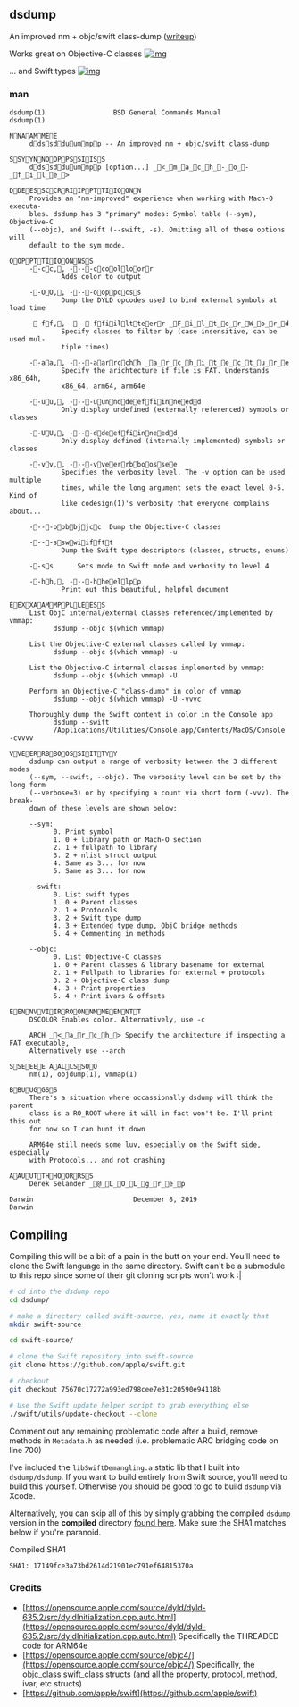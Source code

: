 ## dsdump 
An improved nm + objc/swift class-dump ([writeup](https://derekselander.github.io/dsdump/))

Works great on Objective-C classes
[![img](media/vmmap.png)](https://store.raywenderlich.com/products/advanced-apple-debugging-and-reverse-engineering)

... and Swift types
[![img](media/swift.png)](https://store.raywenderlich.com/products/advanced-apple-debugging-and-reverse-engineering)

### man

<!--man_start--->
```
dsdump(1)                 BSD General Commands Manual                dsdump(1)

NNAAMMEE
     ddssdduummpp -- An improved nm + objc/swift class-dump

SSYYNNOOPPSSIISS
     ddssdduummpp [option...] _<_m_a_c_h_-_o_-_f_i_l_e_>

DDEESSCCRRIIPPTTIIOONN
     Provides an "nm-improved" experience when working with Mach-O executa-
     bles. dsdump has 3 "primary" modes: Symbol table (--sym), Objective-C
     (--objc), and Swift (--swift, -s). Omitting all of these options will
     default to the sym mode.

OOPPTTIIOONNSS
     --cc,, ----ccoolloorr
             Adds color to output

     --OO,, ----ooppccss
             Dump the DYLD opcodes used to bind external symbols at load time

     --ff,, ----ffiilltteerr _F_i_l_t_e_r_W_o_r_d
             Specify classes to filter by (case insensitive, can be used mul-
             tiple times)

     --aa,, ----aarrcchh _a_r_c_h_i_t_e_c_t_u_r_e
             Specify the arichtecture if file is FAT. Understands x86_64h,
             x86_64, arm64, arm64e

     --uu,, ----uunnddeeffiinneedd
             Only display undefined (externally referenced) symbols or classes

     --UU,, ----ddeeffiinneedd
             Only display defined (internally implemented) symbols or classes

     --vv,, ----vveerrbboossee
             Specifies the verbosity level. The -v option can be used multiple
             times, while the long argument sets the exact level 0-5. Kind of
             like codesign(1)'s verbosity that everyone complains about...

     ----oobbjjcc  Dump the Objective-C classes

     ----sswwiifftt
             Dump the Swift type descriptors (classes, structs, enums)

     --ss      Sets mode to Swift mode and verbosity to level 4

     --hh,, ----hheellpp
             Print out this beautiful, helpful document

EEXXAAMMPPLLEESS
     List ObjC internal/external classes referenced/implemented by vmmap:
           dsdump --objc $(which vmmap)

     List the Objective-C external classes called by vmmap:
           dsdump --objc $(which vmmap) -u

     List the Objective-C internal classes implemented by vmmap:
           dsdump --objc $(which vmmap) -U

     Perform an Objective-C "class-dump" in color of vmmap
           dsdump --objc $(which vmmap) -U -vvvc

     Thoroughly dump the Swift content in color in the Console app
           dsdump --swift
           /Applications/Utilities/Console.app/Contents/MacOS/Console -cvvvv

VVEERRBBOOSSIITTYY
     dsdump can output a range of verbosity between the 3 different modes
     (--sym, --swift, --objc). The verbosity level can be set by the long form
     (--verbose=3) or by specifying a count via short form (-vvv). The break-
     down of these levels are shown below:

     --sym:
           0. Print symbol
           1. 0 + library path or Mach-O section
           2. 1 + fullpath to library
           3. 2 + nlist struct output
           4. Same as 3... for now
           5. Same as 3... for now

     --swift:
           0. List swift types
           1. 0 + Parent classes
           2. 1 + Protocols
           3. 2 + Swift type dump
           4. 3 + Extended type dump, ObjC bridge methods
           5. 4 + Commenting in methods

     --objc:
           0. List Objective-C classes
           1. 0 + Parent classes & library basename for external
           2. 1 + Fullpath to libraries for external + protocols
           3. 2 + Objective-C class dump
           4. 3 + Print properties
           5. 4 + Print ivars & offsets

EENNVVIIRROONNMMEENNTT
     DSCOLOR Enables color. Alternatively, use -c

     ARCH _<_a_r_c_h_> Specify the architecture if inspecting a FAT executable,
     Alternatively use --arch

SSEEEE AALLSSOO
     nm(1), objdump(1), vmmap(1)

BBUUGGSS
     There's a situation where occassionally dsdump will think the parent
     class is a RO_ROOT where it will in fact won't be. I'll print this out
     for now so I can hunt it down

     ARM64e still needs some luv, especially on the Swift side, especially
     with Protocols... and not crashing

AAUUTTHHOORRSS
     Derek Selander _@_L_O_L_g_r_e_p

Darwin                         December 8, 2019                         Darwin
```
<!--man_stop--->

## Compiling

Compiling this will be a bit of a pain in the butt on your end. You'll need to clone the Swift language in the same directory. Swift can't be a submodule to this repo since some of their git cloning scripts won't work :| 

```bash
# cd into the dsdump repo
cd dsdump/

# make a directory called swift-source, yes, name it exactly that
mkdir swift-source

cd swift-source/

# clone the Swift repository into swift-source
git clone https://github.com/apple/swift.git

# checkout 
git checkout 75670c17272a993ed798cee7e31c20590e94118b

# Use the Swift update helper script to grab everything else 
./swift/utils/update-checkout --clone
```
Comment out any remaining problematic code after a build, remove methods in `Metadata.h` as needed (i.e. problematic ARC bridging code on line 700)

I've included the `libSwiftDemangling.a` static lib that I built into `dsdump/dsdump`.  If you want to build entirely from Swift source, you'll need to build this yourself. Otherwise you should be good to go to build `dsdump` via Xcode.

Alternatively, you can skip all of this by simply grabbing the compiled `dsdump` version in the **compiled** directory [found here](https://github.com/DerekSelander/dsdump/blob/master/compiled/dsdump). Make sure the SHA1 matches below if you're paranoid. 

Compiled SHA1
```
SHA1: 17149fce3a73bd2614d21901ec791ef64815370a
```

### Credits

* [https://opensource.apple.com/source/dyld/dyld-635.2/src/dyldInitialization.cpp.auto.html](https://opensource.apple.com/source/dyld/dyld-635.2/src/dyldInitialization.cpp.auto.html) Specifically the THREADED code for ARM64e
* [https://opensource.apple.com/source/objc4/](https://opensource.apple.com/source/objc4/) Specifically, the objc_class swift_class structs (and all the property, protocol, method, ivar, etc structs)
* [https://github.com/apple/swift](https://github.com/apple/swift) 

